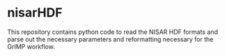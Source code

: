 # nisarHDF

This repository contains python code to read the NISAR HDF formats and parse out the necessary parameters and reformatting necessary for the GrIMP workflow.
